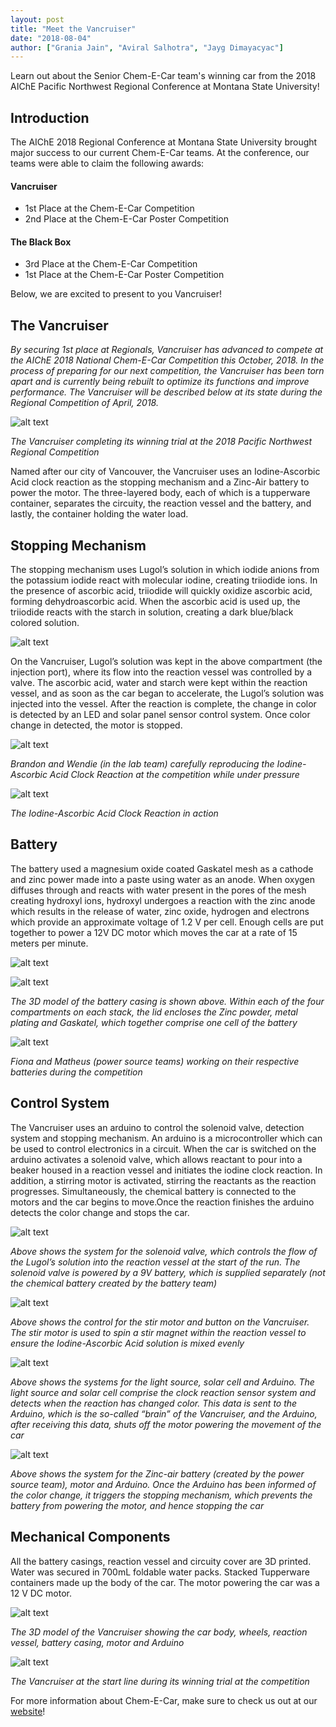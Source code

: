 ```yaml
---
layout: post
title: "Meet the Vancruiser"
date: "2018-08-04"
author: ["Grania Jain", "Aviral Salhotra", "Jayg Dimayacyac"]
---
```



Learn out about the Senior Chem-E-Car team's winning car from the 2018 AIChE Pacific Northwest Regional Conference at Montana State University!


## Introduction

The AIChE 2018 Regional Conference at Montana State University brought major success to our current Chem-E-Car teams. At the conference, our teams were able to claim the following awards:

#### Vancruiser
* 1st Place at the Chem-E-Car Competition
* 2nd Place at the Chem-E-Car Poster Competition

#### The Black Box
* 3rd Place at the Chem-E-Car Competition
* 1st Place at the Chem-E-Car Poster Competition

Below, we are excited to present to you Vancruiser!

## The Vancruiser

_By securing 1st place at Regionals, Vancruiser has advanced to compete at the AIChE 2018 National Chem-E-Car Competition this October, 2018. In the process of preparing for our next competition, the Vancruiser has been torn apart and is currently being rebuilt to optimize its functions and improve performance. The Vancruiser will be described below at its state during the Regional Competition of April, 2018._

![alt text](/assets/images/blog/meet-the-vancruiser/1.JPG "Vancruiser")

_The Vancruiser completing its winning trial at the 2018 Pacific Northwest Regional Competition_

Named after our city of Vancouver, the Vancruiser uses an Iodine-Ascorbic Acid clock reaction as the stopping mechanism and a Zinc-Air battery to power the motor. The three-layered body, each of which is a tupperware container, separates the circuity, the reaction vessel and the battery, and lastly, the container holding the water load.

## Stopping Mechanism

The stopping mechanism uses Lugol’s solution in which iodide anions from the potassium iodide react with molecular iodine, creating triiodide ions. In the presence of ascorbic acid, triiodide will quickly oxidize ascorbic acid, forming dehydroascorbic acid. When the ascorbic acid is used up, the triiodide reacts with the starch in solution, creating a dark blue/black colored solution. 

![alt text](/assets/images/blog/meet-the-vancruiser/2.png "Reactions for Iodine Clock")

On the Vancruiser, Lugol’s solution was kept in the above compartment (the injection port), where its flow into the reaction vessel was controlled by a valve. The ascorbic acid, water and starch were kept within the reaction vessel, and as soon as the car began to accelerate, the Lugol’s solution was injected into the vessel. After the reaction is complete, the change in color is detected by an LED and solar panel sensor control system. Once color change in detected, the motor is stopped.

![alt text](/assets/images/blog/meet-the-vancruiser/3.jpg "Brandon and Wendie at the Competition")

_Brandon and Wendie (in the lab team) carefully reproducing the Iodine- Ascorbic Acid Clock Reaction at the competition while under pressure_

![alt text](/assets/images/blog/meet-the-vancruiser/13.gif "Clock Reaction in Action")

_The Iodine-Ascorbic Acid Clock Reaction in action_

## Battery

The battery used a magnesium oxide coated Gaskatel mesh as a cathode and zinc power made into a paste using water as an anode. When oxygen diffuses through and reacts with water present in the pores of the mesh creating hydroxyl ions, hydroxyl undergoes a reaction with the zinc anode which results in the release of water, zinc oxide, hydrogen and electrons which provide an approximate voltage of 1.2 V per cell. Enough cells are put together to power a 12V DC motor which moves the car at a rate of 15 meters per minute. 

![alt text](/assets/images/blog/meet-the-vancruiser/4.PNG "Reactions for Zinc-Air Battery")

![alt text](/assets/images/blog/meet-the-vancruiser/5.PNG "Battery Casing Model")

_The 3D model of the battery casing is shown above. Within each of the four compartments on each stack, the lid encloses the Zinc powder, metal plating and Gaskatel, which together comprise one cell of the battery_

![alt text](/assets/images/blog/meet-the-vancruiser/6.jpg "Fiona and Matheus")

_Fiona and Matheus (power source teams) working on their respective batteries during the competition_

## Control System

The Vancruiser uses an arduino to control the solenoid valve, detection system and stopping mechanism. An arduino is a microcontroller which can be used to control electronics in a circuit. When the car is switched on the arduino  activates a solenoid valve, which allows reactant to pour into a beaker housed in a reaction vessel and initiates the iodine clock reaction. In addition, a stirring motor is activated, stirring the reactants as the reaction progresses. Simultaneously, the chemical battery is connected to the motors and the car begins to move.Once the reaction finishes the arduino detects the color change and stops the car.


![alt text](/assets/images/blog/meet-the-vancruiser/7.png "Control 1")

_Above shows the system for the solenoid valve, which controls the flow of the Lugol’s solution into the reaction vessel at the start of the run. The solenoid valve is powered by a 9V battery, which is supplied separately (not the chemical battery created by the battery team)_

![alt text](/assets/images/blog/meet-the-vancruiser/8.png "Control 2")

_Above shows the control for the stir motor and button on the Vancruiser. The stir motor is used to spin a stir magnet within the reaction vessel to ensure the Iodine-Ascorbic Acid solution is mixed evenly_

![alt text](/assets/images/blog/meet-the-vancruiser/9.png "Control 3")

_Above shows the systems for the light source, solar cell and Arduino. The light source and solar cell comprise the clock reaction sensor system and detects when the reaction has changed color. This data is sent to the Arduino, which is the so-called “brain” of the Vancruiser, and the Arduino, after receiving this data, shuts off the motor powering the movement of the car_

![alt text](/assets/images/blog/meet-the-vancruiser/10.png "Control 4")

_Above shows the system for the Zinc-air battery (created by the power source team), motor and Arduino. Once the Arduino has been informed of the color change, it triggers the stopping mechanism, which prevents the battery from powering the motor, and hence stopping the car_


## Mechanical Components

All the battery casings, reaction vessel and circuity cover are 3D printed. Water was secured in 700mL foldable water packs. Stacked Tupperware containers made up the body of the car. The motor powering the car was a 12 V DC motor.

![alt text](/assets/images/blog/meet-the-vancruiser/11.png "Solidworks Model of Car")

_The 3D model of the Vancruiser showing the car body, wheels, reaction vessel, battery casing, motor and Arduino_

![alt text](/assets/images/blog/meet-the-vancruiser/12.JPG "Vancruiser 2")

_The Vancruiser at the start line during its winning trial at the competition_

For more information about Chem-E-Car, make sure to check us out at our [website](http://www.ubcenvision.com/chemecar/)!
